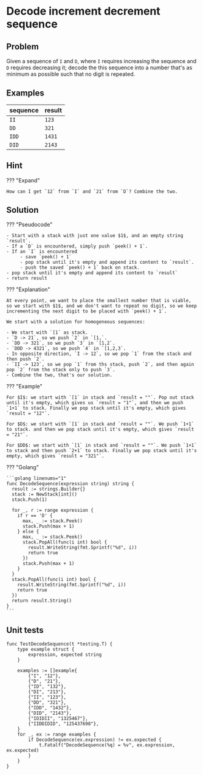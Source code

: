 # Decode increment decrement sequence

<style>
.md-logo img {
  content: url('/data-structures/stack/stack.svg');
}

:root [data-md-color-scheme=slate] .md-logo img  {
  content: url('/data-structures/stack/stack.svg');
}
</style>

## Problem

Given a sequence of `I` and `D`, where `I` requires increasing the sequence and `D` requires decreasing it; decode the this sequence into a number that's as minimum as possible such that no digit is repeated.

## Examples

| sequence | result |
| -------- | ------ |
| `II`     | `123`  |
| `DD`     | `321`  |
| `IDD`    | `1431` |
| `DID`    | `2143` |

## Hint

??? "Expand"

    How can I get `12` from `I` and `21` from `D`? Combine the two.

## Solution

??? "Pseudocode"

    - Start with a stack with just one value $1$, and an empty string `result`.
    - If a `D` is encountered, simply push `peek() + 1`.
    - If an `I` is encountered
         - save `peek() + 1`
         - pop stack until it's empty and append its content to `result`.
         - push the saved `peek() + 1` back on stack.
    - pop stack until it's empty and append its content to `result`
    - return result

??? "Explanation"

    At every point, we want to place the smallest number that is viable, so we start with $1$, and we don't want to repeat no digit, so we keep incrementing the next digit to be placed with `peek() + 1`.

    We start with a solution for homogeneous sequences:

    - We start with `[1` as stack.
    - `D -> 21`, so we push `2` in `[1,`.
    - `DD -> 321`, so we push `3` in `[1,2`.
    - `DDD -> 4321`, so we push `4` in `[1,2,3`.
    - In opposite direction, `I -> 12`, so we pop `1` from the stack and then push `2`.
    - `II -> 123`, so we pop `1` from ths stack, push `2`, and then again pop `2` from the stack only to push `3`.
    - Combine the two, that's our solution.

??? "Example"

    For $I$: we start with `[1` in stack and `result = ""`. Pop out stack until it's empty, which gives us `result = "1"`, and then we push `1+1` to stack. Finally we pop stack until it's empty, which gives `result = "12"`.

    For $D$: we start with `[1` in stack and `result = ""`. We push `1+1` to stack. and then we pop stack until it's empty, which gives `result = "21"`.

    For $DD$: we start with `[1` in stack and `result = ""`. We push `1+1` to stack and then push `2+1` to stack. Finally we pop stack until it's empty, which gives `result = "321"`.

??? "Golang"

    ```golang linenums="1"
    func DecodeSequence(expression string) string {
      result := strings.Builder{}
      stack := NewStack[int]()
      stack.Push(1)

      for _, r := range expression {
        if r == 'D' {
          max, _ := stack.Peek()
          stack.Push(max + 1)
        } else {
          max, _ := stack.Peek()
          stack.PopAll(func(i int) bool {
            result.WriteString(fmt.Sprintf("%d", i))
            return true
          })
          stack.Push(max + 1)
        }
      }
      stack.PopAll(func(i int) bool {
        result.WriteString(fmt.Sprintf("%d", i))
        return true
      })
      return result.String()
    }
    ```

## Unit tests

```golang linenums="1"
func TestDecodeSequence(t *testing.T) {
	type example struct {
		expression, expected string
	}

	examples := []example{
		{"I", "12"},
		{"D", "21"},
		{"ID", "132"},
		{"DI", "213"},
		{"II", "123"},
		{"DD", "321"},
		{"IDD", "1432"},
		{"DID", "2143"},
		{"IDIDII", "1325467"},
		{"IIDDIDID", "125437698"},
	}
	for _, ex := range examples {
		if DecodeSequence(ex.expression) != ex.expected {
			t.Fatalf("DecodeSequence(%q) = %v", ex.expression, ex.expected)
		}
	}
}
```
